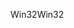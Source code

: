 <span data-ttu-id="c0e46-101">Win32</span><span class="sxs-lookup"><span data-stu-id="c0e46-101">Win32</span></span>